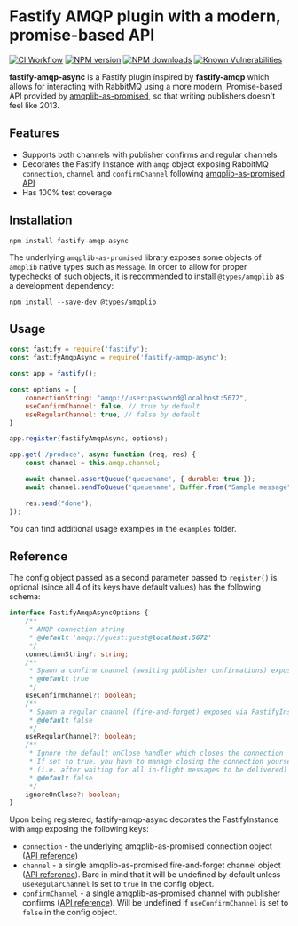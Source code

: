 # Fastify AMQP plugin with a modern, promise-based API

[![CI Workflow](https://github.com/kffl/fastify-amqp-async/actions/workflows/ci.yml/badge.svg)](https://github.com/kffl/fastify-amqp-async/actions/workflows/ci.yml)
[![NPM version](https://img.shields.io/npm/v/fastify-amqp-async.svg?style=flat)](https://www.npmjs.com/package/fastify-amqp-async)
[![NPM downloads](https://img.shields.io/npm/dm/fastify-amqp-async.svg?style=flat)](https://www.npmjs.com/package/fastify-amqp-async)
[![Known Vulnerabilities](https://snyk.io/test/github/kffl/fastify-amqp-async/badge.svg)](https://snyk.io/test/github/kffl/fastify-amqp-async)

**fastify-amqp-async** is a Fastify plugin inspired by **fastify-amqp** which allows for interacting with RabbitMQ using a more modern, Promise-based API provided by [amqplib-as-promised](https://github.com/twawszczak/amqplib-as-promised), so that writing publishers doesn't feel like 2013.

## Features

- Supports both channels with publisher confirms and regular channels
- Decorates the Fastify Instance with `amqp` object exposing RabbitMQ `connection`, `channel` and `confirmChannel` following [amqplib-as-promised API](https://github.com/twawszczak/amqplib-as-promised#api)
- Has 100% test coverage 

## Installation

```
npm install fastify-amqp-async
```

The underlying `amqplib-as-promised` library exposes some objects of `amqplib` native types such as `Message`. In order to allow for proper typechecks of such objects, it is recommended to install `@types/amqplib` as a development dependency:

```
npm install --save-dev @types/amqplib
```

## Usage

```javascript
const fastify = require('fastify');
const fastifyAmqpAsync = require('fastify-amqp-async');

const app = fastify();

const options = {
    connectionString: "amqp://user:password@localhost:5672",
    useConfirmChannel: false, // true by default
    useRegularChannel: true, // false by default
}

app.register(fastifyAmqpAsync, options);

app.get('/produce', async function (req, res) {
    const channel = this.amqp.channel;

    await channel.assertQueue('queuename', { durable: true });
    await channel.sendToQueue('queuename', Buffer.from("Sample message"));

    res.send("done");
});
```

You can find additional usage examples in the `examples` folder.

## Reference

The config object passed as a second parameter passed to `register()` is optional (since all 4 of its keys have default values) has the following schema:

```typescript
interface FastifyAmqpAsyncOptions {
    /**
     * AMQP connection string
     * @default 'amqp://guest:guest@localhost:5672'
     */
    connectionString?: string;
    /**
     * Spawn a confirm channel (awaiting publisher confirmations) exposed via FastifyInstance.amqp.confirmChannel
     * @default true
     */
    useConfirmChannel?: boolean;
    /**
     * Spawn a regular channel (fire-and-forget) exposed via FastifyInstance.amqp.channel
     * @default false
     */
    useRegularChannel?: boolean;
    /**
     * Ignore the default onClose handler which closes the connection
     * If set to true, you have to manage closing the connection yourself
     * (i.e. after waiting for all in-flight messages to be delivered)
     * @default false
     */
    ignoreOnClose?: boolean;
}
```

Upon being registered, fastify-amqp-async decorates the FastifyInstance with `amqp` exposing the following keys:

- `connection` - the underlying amqplib-as-promised connection object ([API reference](https://github.com/twawszczak/amqplib-as-promised#connection))
- `channel` - a single amqplib-as-promised fire-and-forget channel object ([API reference](https://github.com/twawszczak/amqplib-as-promised#channel)). Bare in mind that it will be undefined by default unless `useRegularChannel` is set to `true` in the config object.
- `confirmChannel` - a single amqplib-as-promised channel with publisher confirms ([API reference](https://github.com/twawszczak/amqplib-as-promised#confirm-channel)). Will be undefined if `useConfirmChannel` is set to `false` in the config object.